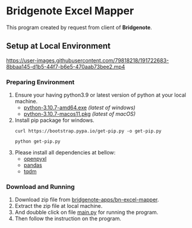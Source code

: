# Bridgenote Excel Mapper

This program created by request from client of **Bridgenote**.

## Setup at Local Environment

https://user-images.githubusercontent.com/79818218/191722683-8bbaa145-d1b5-44f7-b6e5-470aab73bee2.mp4


### Preparing Environment

1. Ensure your having python3.9 or latest version of python at your local machine.
    - [python-3.10.7-amd64.exe](https://www.python.org/ftp/python/3.10.7/python-3.10.7-amd64.exe) _(latest of windows)_
    - [python-3.10.7-macos11.pkg](https://www.python.org/ftp/python/3.10.7/python-3.10.7-macos11.pkg) _(latest of macOS)_
2. Install pip package for windows.
   ```shell
   curl https://bootstrap.pypa.io/get-pip.py -o get-pip.py
   
   python get-pip.py
   ```
2. Please install all dependencies at bellow:
    - [openpyxl](https://pypi.org/project/openpyxl/)
    - [pandas](https://pypi.org/project/pandas/)
    - [tqdm](https://pypi.org/project/tqdm/)

### Download and Running

1. Download zip file from [bridgenote-apps/bn-excel-mapper](https://github.com/bridgenote-apps/bn-excel-mapper/archive/refs/tags/v1.0.0.zip).
2. Extract the zip file at local machine.
3. And doubble click on file [main.py](https://github.com/bridgenote-apps/bn-excel-mapper/blob/main/main.py) for running the program.
4. Then follow the instruction on the program.
